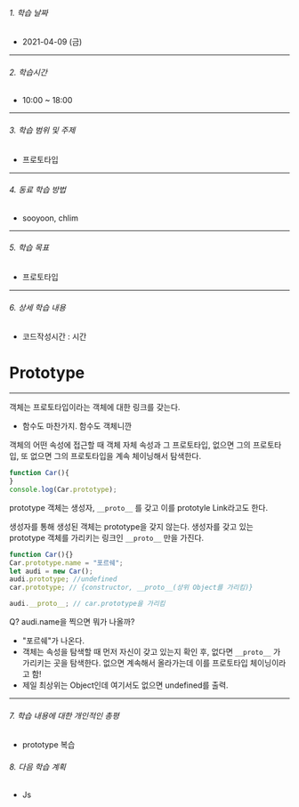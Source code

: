 ###### 1. 학습 날짜

- 2021-04-09 (금)

---

###### 2. 학습시간

- 10:00 ~ 18:00

---

###### 3. 학습 범위 및 주제

- 프로토타입

---

###### 4. 동료 학습 방법 

- sooyoon, chlim

---

###### 5. 학습 목표 

- 프로토타입

---

###### 6. 상세 학습 내용

- 코드작성시간 :  시간

# Prototype

---



객체는 프로토타입이라는 객체에 대한 링크를 갖는다.

- 함수도 마찬가지. 함수도 객체니깐



객체의 어떤 속성에 접근할 때 객체 자체 속성과 그 프로토타입, 없으면 그의 프로토타입, 또 없으면 그의 프로토타입을 계속 체이닝해서 탐색한다.





```js
function Car(){
}
console.log(Car.prototype);
```

prototype 객체는 생성자, `__proto__` 를 갖고 이를 prototyle Link라고도 한다.



생성자를 통해 생성된 객체는 prototype을 갖지 않는다. 생성자를 갖고 있는 prototype 객체를 가리키는 링크인 `__proto__` 만을 가진다.

```js
function Car(){}
Car.prototype.name = "포르쉐";
let audi = new Car();
audi.prototype; //undefined
car.prototype; // {constructor, __proto__(상위 Object를 가리킴)}

audi.__proto__; // car.prototype을 가리킴
```



Q? audi.name을 찍으면 뭐가 나올까?

- "포르쉐"가 나온다.
- 객체는 속성을 탐색할 때 먼저 자신이 갖고 있는지 확인 후, 없다면 `__proto__` 가 가리키는 곳을 탐색한다. 없으면 계속해서 올라가는데 이를 프로토타입 체이닝이라고 함!
- 제일 최상위는 Object인데 여기서도 없으면 undefined를 출력.

---

###### 7. 학습 내용에 대한 개인적인 총평

- prototype 복습

###### 8. 다음 학습 계획

- Js